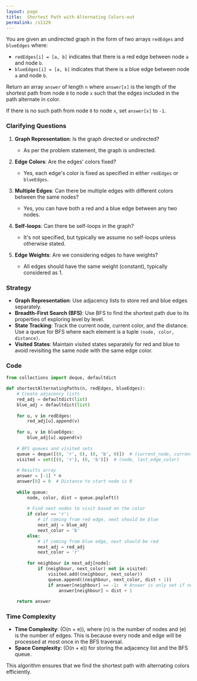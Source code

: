 ```yaml
---
layout: page
title:  Shortest Path with Alternating Colors-out
permalink: /s1129
---
```


You are given an undirected graph in the form of two arrays `redEdges` and `blueEdges` where:
- `redEdges[i] = [a, b]` indicates that there is a red edge between node `a` and node `b`.
- `blueEdges[i] = [a, b]` indicates that there is a blue edge between node `a` and node `b`.

Return an array `answer` of length `n` where `answer[x]` is the length of the shortest path from node `0` to node `x` such that the edges included in the path alternate in color.

If there is no such path from node `0` to node `x`, set `answer[x]` to `-1`.

### Clarifying Questions

1. **Graph Representation**: Is the graph directed or undirected?
   - As per the problem statement, the graph is undirected.

2. **Edge Colors**: Are the edges' colors fixed?
   - Yes, each edge's color is fixed as specified in either `redEdges` or `blueEdges`.

3. **Multiple Edges**: Can there be multiple edges with different colors between the same nodes?
   - Yes, you can have both a red and a blue edge between any two nodes.

4. **Self-loops**: Can there be self-loops in the graph?
   - It's not specified, but typically we assume no self-loops unless otherwise stated.

5. **Edge Weights**: Are we considering edges to have weights?
   - All edges should have the same weight (constant), typically considered as 1.

### Strategy

- **Graph Representation**: Use adjacency lists to store red and blue edges separately.
- **Breadth-First Search (BFS)**: Use BFS to find the shortest path due to its properties of exploring level by level.
- **State Tracking**: Track the current node, current color, and the distance. Use a queue for BFS where each element is a tuple `(node, color, distance)`.
- **Visited States**: Maintain visited states separately for red and blue to avoid revisiting the same node with the same edge color.

### Code

```python
from collections import deque, defaultdict

def shortestAlternatingPaths(n, redEdges, blueEdges):
    # Create adjacency lists
    red_adj = defaultdict(list)
    blue_adj = defaultdict(list)
    
    for u, v in redEdges:
        red_adj[u].append(v)
        
    for u, v in blueEdges:
        blue_adj[u].append(v)
    
    # BFS queues and visited sets
    queue = deque([(0, 'r', 0), (0, 'b', 0)])  # (current_node, current_color, current_distance)
    visited = set([(0, 'r'), (0, 'b')])  # (node, last_edge_color)
    
    # Results array
    answer = [-1] * n
    answer[0] = 0  # Distance to start node is 0
    
    while queue:
        node, color, dist = queue.popleft()
        
        # Find next nodes to visit based on the color
        if color == 'r':
            # if coming from red edge, next should be blue
            next_adj = blue_adj
            next_color = 'b'
        else:
            # if coming from blue edge, next should be red
            next_adj = red_adj
            next_color = 'r'
        
        for neighbour in next_adj[node]:
            if (neighbour, next_color) not in visited:
                visited.add((neighbour, next_color))
                queue.append((neighbour, next_color, dist + 1))
                if answer[neighbour] == -1:  # Answer is only set if not set before
                    answer[neighbour] = dist + 1
    
    return answer
```

### Time Complexity

- **Time Complexity**: \(O(n + e)\), where \(n\) is the number of nodes and \(e\) is the number of edges. This is because every node and edge will be processed at most once in the BFS traversal.
- **Space Complexity**: \(O(n + e)\) for storing the adjacency list and the BFS queue.

This algorithm ensures that we find the shortest path with alternating colors efficiently.